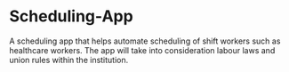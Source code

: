 # Scheduling-App
A scheduling app that helps automate scheduling of shift workers such as healthcare workers. The app will take into consideration labour laws and union rules within the institution.
